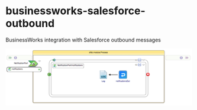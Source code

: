 # businessworks-salesforce-outbound
BusinessWorks integration with Salesforce outbound messages

![Process snapshot](/SFDC.module/Processes/sfdc/module/Process.png "Process snapshot")
